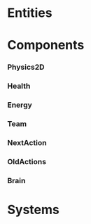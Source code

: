 # Entities

# Components

### Physics2D
### Health
### Energy
### Team
### NextAction
### OldActions
### Brain

# Systems